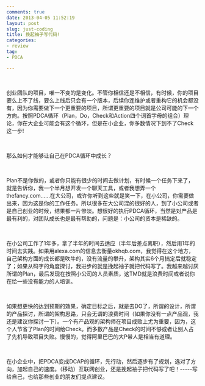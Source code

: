 ```yaml
---
comments: true
date: 2013-04-05 11:52:19
layout: post
slug: just-coding
title: 挽起袖子写代码!
categories:
- review
tag:
- PDCA

---
```


&nbsp;&nbsp;&nbsp;&nbsp;<p>创业团队的项目，唯一不变的是变化。不管你相信还是不相信，有时候，你的项目要么上不了线，要么上线后只会有一个版本，后续你连维护或者重构它的机会都没有，因为你需要做下一个更重要的项目，所谓更重要的项目就是公司可能的下一个方向。按照PDCA循环（Plan，Do，Check和Action四个词首字母的组合）理论，你在大企业可能会有这个循环，但是在小企业，你多数情况下到不了Check这一步!</p>
&nbsp;&nbsp;&nbsp;&nbsp;<p>那么如何才能够让自己在PDCA循环中成长？</p>
&nbsp;&nbsp;&nbsp;&nbsp;<p>Plan不是你做的，或者你只能有很少的时间去做计划，有时候一个任务下来了，就是告诉你，我一个半月想开发一个聊天工具，或者我想弄一个thefancy.com……在大公司，或许你听到这些就是笑一下，在小公司，你需要做出来，因为这是你的工作任务。所以很多在大公司混的很好的人，到了小公司或者是自己创业的时候，结果都一片惨淡。想很好的执行PDCA循环，当然是对产品是最有利的，对团队成长也是最有帮助的，问题是：小公司的资本是稀缺的。</p>
&nbsp;&nbsp;&nbsp;&nbsp;<p>在小公司工作了1年多，拿了半年的时间去适应（半年后差点离职），然后用1年的时间去实践。如果用alexa.com的信息去衡量okhqb.com，我觉得在这个地方，自己架构方面的成长都是吹牛的，没有流量的攀升，架构其实6个月搞定后就稳定了；如果从码字的角度探讨，我进步的就是挽起袖子就把代码写了。我越来越讨厌所谓的Plan，最后发现在按照小公司的人员素质，这TMD就是浪费时间或者说你在给一些没有能力的人培训。</p>
&nbsp;&nbsp;&nbsp;&nbsp;<p>如果想更快的达到预期的效果，确定目标之后，就是去DO了，所谓的设计，所谓的产品探讨，所谓的架构思路，只会无谓的浪费时间（如果你没有一点产品观，我还是建议你探讨一下）。一个有产品观的架构师在项目成败上尤为重要，因为，这个人节省了Plan的时间给Check。而多数产品是Check的时间不够或者让别人占了先机导致项目失败。慢慢的，觉得阿里巴巴的大P带人是相当有道理。</p>
&nbsp;&nbsp;&nbsp;&nbsp;<p>在小企业中，把PDCA变成DCAP的循环，先行动，然后逐步有了规划，选对了方向，加起自己的速度。（移动）互联网创业，还是挽起袖子把代码写了吧！-----写给自己，也给那些创业的朋友们提点建议。</p>

